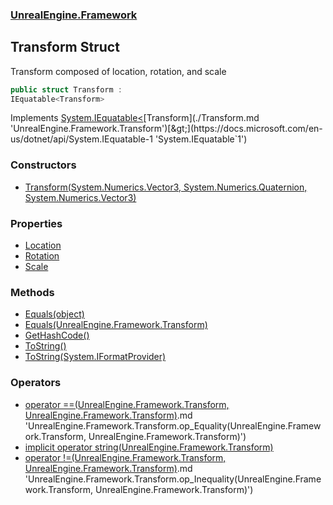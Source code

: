 ### [UnrealEngine.Framework](./UnrealEngine-Framework.md 'UnrealEngine.Framework')
## Transform Struct
Transform composed of location, rotation, and scale  
```csharp
public struct Transform :
IEquatable<Transform>
```
Implements [System.IEquatable&lt;](https://docs.microsoft.com/en-us/dotnet/api/System.IEquatable-1 'System.IEquatable`1')[Transform](./Transform.md 'UnrealEngine.Framework.Transform')[&gt;](https://docs.microsoft.com/en-us/dotnet/api/System.IEquatable-1 'System.IEquatable`1')  
### Constructors
- [Transform(System.Numerics.Vector3, System.Numerics.Quaternion, System.Numerics.Vector3)](./Transform-Transform(Vector3_Quaternion_Vector3).md 'UnrealEngine.Framework.Transform.Transform(System.Numerics.Vector3, System.Numerics.Quaternion, System.Numerics.Vector3)')
### Properties
- [Location](./Transform-Location.md 'UnrealEngine.Framework.Transform.Location')
- [Rotation](./Transform-Rotation.md 'UnrealEngine.Framework.Transform.Rotation')
- [Scale](./Transform-Scale.md 'UnrealEngine.Framework.Transform.Scale')
### Methods
- [Equals(object)](./Transform-Equals(object).md 'UnrealEngine.Framework.Transform.Equals(object)')
- [Equals(UnrealEngine.Framework.Transform)](./Transform-Equals(Transform).md 'UnrealEngine.Framework.Transform.Equals(UnrealEngine.Framework.Transform)')
- [GetHashCode()](./Transform-GetHashCode().md 'UnrealEngine.Framework.Transform.GetHashCode()')
- [ToString()](./Transform-ToString().md 'UnrealEngine.Framework.Transform.ToString()')
- [ToString(System.IFormatProvider)](./Transform-ToString(IFormatProvider).md 'UnrealEngine.Framework.Transform.ToString(System.IFormatProvider)')
### Operators
- [operator ==(UnrealEngine.Framework.Transform, UnrealEngine.Framework.Transform)](./Transform-op_Equalityform_Transform).md 'UnrealEngine.Framework.Transform.op_Equality(UnrealEngine.Framework.Transform, UnrealEngine.Framework.Transform)')
- [implicit operator string(UnrealEngine.Framework.Transform)](./Transform-op_Implicitstring(Transform).md 'UnrealEngine.Framework.Transform.op_Implicit string(UnrealEngine.Framework.Transform)')
- [operator !=(UnrealEngine.Framework.Transform, UnrealEngine.Framework.Transform)](./Transform-op_Inequalityform_Transform).md 'UnrealEngine.Framework.Transform.op_Inequality(UnrealEngine.Framework.Transform, UnrealEngine.Framework.Transform)')
